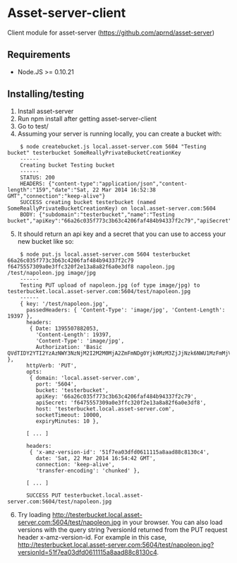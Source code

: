 # Asset-server-client

Client module for asset-server (https://github.com/aprnd/asset-server)

## Requirements

- Node.JS >= 0.10.21

## Installing/testing

1. Install asset-server
2. Run npm install after getting asset-server-client
3. Go to test/
4. Assuming your server is running locally, you can create a bucket with:

```
    $ node createbucket.js local.asset-server.com 5604 "Testing bucket" testerbucket SomeReallyPrivateBucketCreationKey
    ------
    Creating bucket Testing bucket
    ------
    STATUS: 200
    HEADERS: {"content-type":"application/json","content-length":"159","date":"Sat, 22 Mar 2014 16:52:38 GMT","connection":"keep-alive"}
    SUCCESS creating bucket testerbucket (named SomeReallyPrivateBucketCreationKey) on local.asset-server.com:5604
    BODY: {"subdomain":"testerbucket","name":"Testing bucket","apiKey":"66a26c035f773c3b63c4206faf484b94337f2c79","apiSecret":"f6475557309a0e3ffc320f2e13a8a82f6a0e3df8"}
```

5. It should return an api key and a secret that you can use to access your new bucket like so:

```
    $ node put.js local.asset-server.com 5604 testerbucket 66a26c035f773c3b63c4206faf484b94337f2c79 f6475557309a0e3ffc320f2e13a8a82f6a0e3df8 napoleon.jpg /test/napoleon.jpg image/jpg
    ------
    Testing PUT upload of napoleon.jpg (of type image/jpg) to testerbucket.local.asset-server.com:5604/test/napoleon.jpg
    ------
    { key: '/test/napoleon.jpg',
      passedHeaders: { 'Content-Type': 'image/jpg', 'Content-Length': 19397 },
      headers: 
       { Date: 1395507882053,
         'Content-Length': 19397,
         'Content-Type': 'image/jpg',
         Authorization: 'Basic QVdTIDY2YTI2YzAzNWY3NzNjM2I2M2M0MjA2ZmFmNDg0Yjk0MzM3ZjJjNzk6NWU1MzFmMjVjNDY0MTJhMDFhMWQ2NjRjODVjNDVjYTZmOTQ5Zjc4OA==' },
      httpVerb: 'PUT',
      opts: 
       { domain: 'local.asset-server.com',
         port: '5604',
         bucket: 'testerbucket',
         apiKey: '66a26c035f773c3b63c4206faf484b94337f2c79',
         apiSecret: 'f6475557309a0e3ffc320f2e13a8a82f6a0e3df8',
         host: 'testerbucket.local.asset-server.com',
         socketTimeout: 10000,
         expiryMinutes: 10 },
      
      [ ... ]

      headers: 
       { 'x-amz-version-id': '51f7ea03dfd0611115a8aad88c8130c4',
         date: 'Sat, 22 Mar 2014 16:54:42 GMT',
         connection: 'keep-alive',
         'transfer-encoding': 'chunked' },

      [ ... ]

      SUCCESS PUT testerbucket.local.asset-server.com:5604/test/napoleon.jpg
```

6. Try loading http://testerbucket.local.asset-server.com:5604/test/napoleon.jpg in your browser. You can also load versions with the query string ?versionId returned from the PUT request header x-amz-version-id. For example in this case, http://testerbucket.local.asset-server.com:5604/test/napoleon.jpg?versionId=51f7ea03dfd0611115a8aad88c8130c4.

